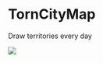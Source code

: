 # TornCityMap
Draw territories every day

![](https://github.com/RicoloveFeng/TornCityMap/blob/main/city.jpg)
